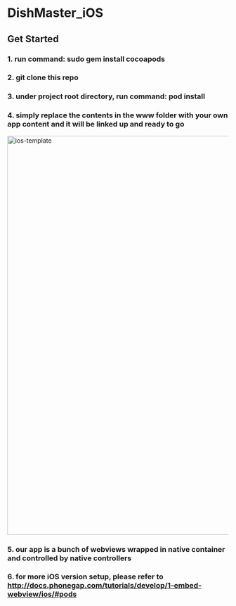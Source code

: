 # DishMaster_iOS
## Get Started
### 1. run command: sudo gem install cocoapods
### 2. git clone this repo
### 3. under project root directory, run command: pod install
### 4. simply replace the contents in the www folder with your own app content and it will be linked up and ready to go
<img width="908" alt="ios-template" src="https://user-images.githubusercontent.com/24384948/49495130-d7e6db80-f816-11e8-80eb-72294755064d.png">


### 5. our app is a bunch of webviews wrapped in native container and controlled by native controllers
### 6. for more iOS version setup, please refer to http://docs.phonegap.com/tutorials/develop/1-embed-webview/ios/#pods 
